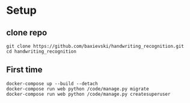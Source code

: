 # Setup

## clone repo

```shell
git clone https://github.com/baxievski/handwriting_recognition.git
cd handwriting_recognition
```

## First time

```shell
docker-compose up --build --detach
docker-compose run web python /code/manage.py migrate
docker-compose run web python /code/manage.py createsuperuser
```
